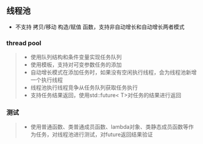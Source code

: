 ## 线程池
- 不支持 拷贝/移动 构造/赋值 函数，支持非自动增长和自动增长两者模式
### thread pool
> * 使用队列结构和条件变量实现任务队列
> * 使用模板，支持对可变参数任务的添加
> * 自动增长模式在添加任务时，如果没有空闲执行线程，会为线程池新增一个执行线程
> * 线程池执行线程竞争从任务队列获取任务执行
> * 支持任务结果返回，使用std::future< T>对任务的结果进行返回
### 测试
> * 使用普通函数、类普通成员函数、lambda对象、类静态成员函数等作为任务，对线程池进行测试，对future返回结果验证